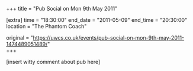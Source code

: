 +++
title = "Pub Social on Mon 9th May 2011"

[extra]
time = "18:30:00"
end_date = "2011-05-09"
end_time = "20:30:00"
location = "The Phantom Coach"

original = "https://uwcs.co.uk/events/pub-social-on-mon-9th-may-2011-1474489051489/"    
+++

\[insert witty comment about pub here\]

